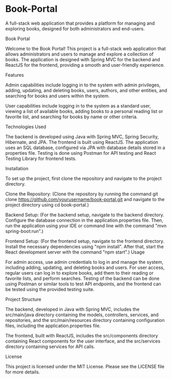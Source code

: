 # Book-Portal
A full-stack web application that provides a platform for managing and exploring books, designed for both administrators and end-users.


Book Portal

Welcome to the Book Portal! This project is a full-stack web application that allows administrators and users to manage and explore a collection of books. The application is designed with Spring MVC for the backend and ReactJS for the frontend, providing a smooth and user-friendly experience.



Features

Admin capabilities include logging in to the system with admin privileges, adding, updating, and deleting books, users, authors, and other entities, and searching for books and users within the system.

User capabilities include logging in to the system as a standard user, viewing a list of available books, adding books to a personal reading list or favorite list, and searching for books by name or other criteria.



Technologies Used

The backend is developed using Java with Spring MVC, Spring Security, Hibernate, and JPA. The frontend is built using ReactJS. The application uses an SQL database, configured via JPA with database details stored in a properties file. Testing is done using Postman for API testing and React Testing Library for frontend tests.



Installation

To set up the project, first clone the repository and navigate to the project directory.

Clone the Repository: (Clone the repository by running the command git clone https://github.com/yourusername/book-portal.git and navigate to the project directory using cd book-portal.)

Backend Setup: (For the backend setup, navigate to the backend directory. Configure the database connection in the application.properties file. Then, run the application using your IDE or command line with the command "mvn spring-boot:run".)

Frontend Setup: (For the frontend setup, navigate to the frontend directory. Install the necessary dependencies using "npm install". After that, start the React development server with the command "npm start".)
Usage

For admin access, use admin credentials to log in and manage the system, including adding, updating, and deleting books and users. For user access, regular users can log in to explore books, add them to their reading or favorite lists, and perform searches. Testing of the backend can be done using Postman or similar tools to test API endpoints, and the frontend can be tested using the provided testing suite.



Project Structure

The backend, developed in Java with Spring MVC, includes the src/main/java directory containing the models, controllers, services, and repositories, and the src/main/resources directory containing configuration files, including the application.properties file.

The frontend, built with ReactJS, includes the src/components directory containing React components for the user interface, and the src/services directory containing services for API calls.



License

This project is licensed under the MIT License. Please see the LICENSE file for more details.
